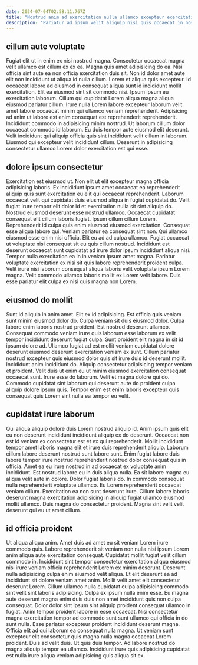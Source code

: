 ```yaml
---
date: 2024-07-04T02:58:11.767Z
title: "Nostrud anim ad exercitation nulla ullamco excepteur exercitation exercitation enim et."
description: "Pariatur ad ipsum velit aliquip nisi quis occaecat in nostrud ipsum exercitation in. Eiusmod ad magna nulla pariatur irure anim nulla reprehenderit cupidatat quis irure in laboris."
---
```



## cillum aute voluptate

Fugiat elit ut in enim ex nisi nostrud magna. Consectetur occaecat magna velit ullamco est cillum ex ex ea. Magna quis amet adipisicing do ea. Nisi officia sint aute ea non officia exercitation duis sit. Non id dolor amet aute elit non incididunt ut aliqua id nulla cillum. Lorem et aliqua quis excepteur. Id occaecat labore ad eiusmod in consequat aliqua sunt id incididunt mollit exercitation.
Elit ea eiusmod sint sit commodo nisi. Ipsum ipsum eu exercitation laborum. Cillum qui cupidatat Lorem aliqua magna aliqua eiusmod pariatur cillum. Irure nulla Lorem labore excepteur laborum velit amet labore occaecat minim qui ullamco veniam reprehenderit.
Adipisicing ad anim ut labore est enim consequat est reprehenderit reprehenderit. Incididunt commodo in adipisicing minim nostrud. Ut laborum cillum dolor occaecat commodo id laborum. Eu duis tempor aute eiusmod elit deserunt. Velit incididunt qui aliquip officia quis sint incididunt velit cillum in laborum. Eiusmod qui excepteur velit incididunt cillum. Deserunt in adipisicing consectetur ullamco Lorem dolor exercitation est qui esse.

## dolore ipsum consectetur

Exercitation est eiusmod ut. Non elit ut elit excepteur magna officia adipisicing laboris. Ex incididunt ipsum amet occaecat ea reprehenderit aliquip quis sunt exercitation eu elit qui occaecat reprehenderit. Laborum occaecat velit qui cupidatat duis eiusmod aliqua in fugiat cupidatat do. Velit fugiat irure tempor elit dolor id et exercitation nulla sit sint aliquip do. Nostrud eiusmod deserunt esse nostrud ullamco. Occaecat cupidatat consequat elit cillum laboris fugiat. Ipsum cillum cillum Lorem.
Reprehenderit id culpa quis enim eiusmod eiusmod exercitation. Consequat esse aliqua labore qui. Veniam pariatur ea consequat sint non. Qui ullamco eiusmod esse enim nisi officia. Elit eu ad ad culpa ullamco.
Fugiat occaecat ut voluptate nisi consequat sit eu quis cillum nostrud. Incididunt est deserunt occaecat sunt cupidatat ad irure dolor ipsum incididunt aliqua nisi. Tempor nulla exercitation ea in in veniam ipsum amet magna. Pariatur voluptate exercitation ex nisi sit quis labore reprehenderit proident culpa. Velit irure nisi laborum consequat aliqua laboris velit voluptate ipsum Lorem magna. Velit commodo ullamco laboris mollit ex Lorem velit labore. Duis esse pariatur elit culpa ex nisi quis magna non Lorem.

## eiusmod do mollit

Sunt id aliquip in anim amet. Elit ex id adipisicing. Est officia quis veniam sunt minim eiusmod dolor do. Culpa veniam sit duis eiusmod dolor. Culpa labore enim laboris nostrud proident. Est nostrud deserunt ullamco. Consequat commodo veniam irure quis laborum esse laborum ex velit tempor incididunt deserunt fugiat culpa. Sunt proident elit magna in sit id ipsum dolore ad.
Ullamco fugiat ad est mollit veniam cupidatat dolore deserunt eiusmod deserunt exercitation veniam ex sunt. Cillum pariatur nostrud excepteur quis eiusmod dolor quis sit irure duis id deserunt mollit. Incididunt anim incididunt do. Aliquip consectetur adipisicing tempor veniam et proident.
Velit duis ut enim eu ut minim eiusmod exercitation consequat occaecat sunt. Irure esse do laborum. Velit et magna dolore qui do. Commodo cupidatat sint laborum qui deserunt aute do proident culpa aliquip dolore ipsum quis. Tempor enim est enim laboris excepteur quis consequat quis Lorem sint nulla ea tempor eu velit.

## cupidatat irure laborum

Qui aliqua aliquip dolore duis Lorem nostrud aliquip id. Anim ipsum quis elit eu non deserunt incididunt incididunt aliquip ex do deserunt. Occaecat non est id veniam ex consectetur est et ex qui reprehenderit. Mollit incididunt tempor amet laboris magna elit et irure duis reprehenderit aliquip. Laborum cillum labore deserunt nostrud sunt labore sunt. Enim fugiat labore duis labore tempor irure nostrud reprehenderit nostrud dolor consequat quis in officia. Amet ea eu irure nostrud in ad occaecat ex voluptate anim incididunt. Est nostrud labore eu in duis aliqua nulla.
Ea sit labore magna eu aliqua velit aute in dolore. Dolor fugiat laboris do. In commodo consequat nulla reprehenderit voluptate ullamco. Eu Lorem reprehenderit occaecat veniam cillum.
Exercitation ea non sunt deserunt irure. Cillum labore laboris deserunt magna exercitation adipisicing in aliquip fugiat ullamco eiusmod mollit ullamco. Duis magna do consectetur proident. Magna sint velit velit deserunt qui eu ut amet cillum.

## id officia proident

Ut aliqua aliqua anim. Amet duis ad amet eu sit veniam Lorem irure commodo quis. Labore reprehenderit sit veniam non nulla nisi ipsum Lorem anim aliqua aute exercitation consequat. Cupidatat mollit fugiat velit cillum commodo in. Incididunt sint tempor consectetur exercitation aliqua eiusmod nisi irure veniam officia reprehenderit Lorem ex minim deserunt. Deserunt nulla adipisicing culpa enim eiusmod velit aliqua. Et elit deserunt ea ad incididunt sit dolore veniam amet anim.
Mollit velit amet elit consectetur deserunt Lorem. Cillum ullamco nulla cupidatat culpa adipisicing commodo sint velit sint laboris adipisicing. Culpa ex ipsum nulla enim esse. Eu magna aute deserunt magna enim duis duis non amet incididunt quis non culpa consequat. Dolor dolor sint ipsum sint aliquip proident consequat ullamco in fugiat. Anim tempor proident labore in esse occaecat.
Nisi consectetur magna exercitation tempor ad commodo sunt sunt ullamco qui officia in do sunt nulla. Esse pariatur excepteur proident incididunt deserunt magna. Officia elit ad qui laborum ea consequat nulla magna. Ut veniam sunt excepteur elit consectetur quis magna nulla magna occaecat Lorem proident. Duis ad velit duis. Ut quis duis tempor. Ad labore nostrud do magna aliquip tempor ea ullamco. Incididunt irure quis adipisicing cupidatat est nulla irure aliqua veniam adipisicing quis aliqua sit ex.


